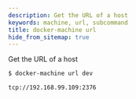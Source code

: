 ```yaml
---
description: Get the URL of a host
keywords: machine, url, subcommand
title: docker-machine url
hide_from_sitemap: true
---
```


Get the URL of a host

```bash
$ docker-machine url dev

tcp://192.168.99.109:2376
```